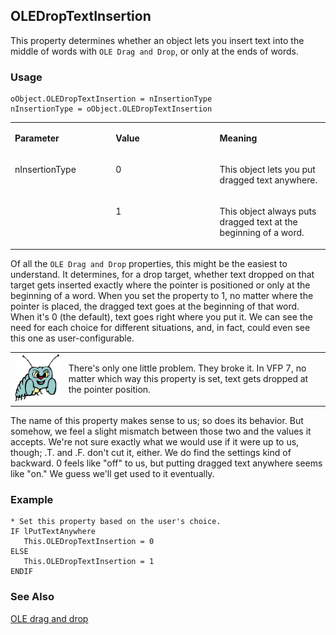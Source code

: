 ## OLEDropTextInsertion

This property determines whether an object lets you insert text into the middle of words with `OLE Drag and Drop`, or only at the ends of words. 

### Usage

```foxpro
oObject.OLEDropTextInsertion = nInsertionType
nInsertionType = oObject.OLEDropTextInsertion
```
<table>
<tr>
  <td width="32%" valign="top">
  <p><b>Parameter</b></p>
  </td>
  <td width="23%" valign="top">
  <p><b>Value</b></p>
  </td>
  <td width="45%" valign="top">
  <p><b>Meaning</b></p>
  </td>
 </tr>
<tr>
  <td width="32%" rowspan="2" valign="top">
  <p>nInsertionType</p>
  &nbsp;</td>
  <td width="23%" valign="top">
  <p>0</p>
  </td>
  <td width="45%" valign="top">
  <p>This object lets you put dragged text anywhere.</p>
  </td>
 </tr>
<tr>
  <td width="33%" valign="top">
  <p>1</p>
  </td>
  <td width="67%" valign="top">
  <p>This object always puts dragged text at the beginning of a word. </p>
  </td>
 </tr>
</table>

Of all the `OLE Drag and Drop` properties, this might be the easiest to understand. It determines, for a drop target, whether text dropped on that target gets inserted exactly where the pointer is positioned or only at the beginning of a word. When you set the property to 1, no matter where the pointer is placed, the dragged text goes at the beginning of that word. When it's 0 (the default), text goes right where you put it. We can see the need for each choice for different situations, and, in fact, could even see this one as user-configurable.

<table>
<tr>
  <td width="17%" valign="top">
<img width="95" height="77" src="bug.gif">
  </td>
  <td width="83%">
  <p>There's only one little problem. They broke it. In VFP 7, no matter which way this property is set, text gets dropped at the pointer position.</p>
  </td>
 </tr>
</table>

The name of this property makes sense to us; so does its behavior. But somehow, we feel a slight mismatch between those two and the values it accepts. We're not sure exactly what we would use if it were up to us, though; .T. and .F. don't cut it, either. We do find the settings kind of backward. 0 feels like "off" to us, but putting dragged text anywhere seems like "on." We guess we'll get used to it eventually.

### Example

```foxpro
* Set this property based on the user's choice.
IF lPutTextAnywhere
   This.OLEDropTextInsertion = 0
ELSE
   This.OLEDropTextInsertion = 1
ENDIF
```
### See Also

[OLE drag and drop](s4g830.md)